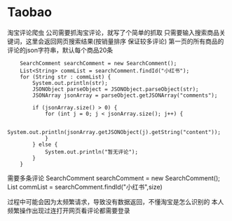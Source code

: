 # Taobao
淘宝评论爬虫 公司需要抓淘宝评论，就写了个简单的抓取
只需要输入搜索商品关键词，这里会返回网页搜索结果(按销量排序 保证较多评论)
第一页的所有商品的评论的json字符串，默认每个商品20条



		SearchComment searchComment = new SearchComment();
		List<String> commList = searchComment.findId("小红书");
		for (String str : commList) {
			System.out.println(str);
			JSONObject parseObject = JSONObject.parseObject(str);
			JSONArray jsonArray = parseObject.getJSONArray("comments");

			if (jsonArray.size() > 0) {
				for (int j = 0; j < jsonArray.size(); j++) {

					System.out.println(jsonArray.getJSONObject(j).getString("content"));
				}
			} else {
				System.out.println("暂无评论");
			}
		}
需要多条评论
		SearchComment searchComment = new SearchComment();
		List<String> commList = searchComment.findId("小红书",size)

过程中可能会因为太频繁请求，导致没有数据返回，不懂淘宝是怎么识别的
本人频繁操作出现过连打开网页看评论都需要登录
